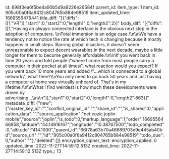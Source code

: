 id: 698f3ea6f5be4a90b5d9a9226e26584f
parent_id: 
item_type: 1
item_id: 905c00a0f6a9412c804765b884e98519
item_updated_time: 1669556475441
title_diff: "[{\"diffs\":[[1,\"VR\"]],\"start1\":0,\"start2\":0,\"length1\":0,\"length2\":2}]"
body_diff: "[{\"diffs\":[[1,\"Having an always-connected interface is the obvious next step in the adoption of computers. \\\nTotal immersion is an edge case.\\\n\\\nWe have a tendency not to notice the rate at which tech is changing because it mostly happens in small steps. Barring global disasters, it doesn't seem unreasonable to expect decent wearables in the next decade, maybe a little longer for them to become generally affordable.\\\n\\\nIf you went back in time 20 years and told people \\\"where I come from most people carry a computer in their pocket at all times\\\", what reaction would you expect? If you went back 10 more years and added \\\"...which is connected to a global network\\\", what then?\\\nYou only need to go back 50 years and just having a computer at home was virtually unheard of. That's in my lifetime.\\\n\\\nWhat I find weirdest is how much these developments were driven by advertising...\\\n\\\n\"]],\"start1\":0,\"start2\":0,\"length1\":0,\"length2\":863}]"
metadata_diff: {"new":{"master_key_id":"","conflict_original_id":"","share_id":"","is_shared":0,"application_data":"","source_application":"net.cozic.joplin-mobile","source":"joplin","is_todo":0,"markup_language":1,"order":1669556466958,"latitude":"44.14916167","longitude":"10.38767500","todo_completed":0,"altitude":"414.1000","parent_id":"66f78a63b70a46689703e9e445ab40bd","source_url":"","id":"905c00a0f6a9412c804765b884e98519","todo_due":0,"author":""},"deleted":[]}
encryption_cipher_text: 
encryption_applied: 0
updated_time: 2022-11-27T14:59:12.513Z
created_time: 2022-11-27T14:59:12.513Z
type_: 13